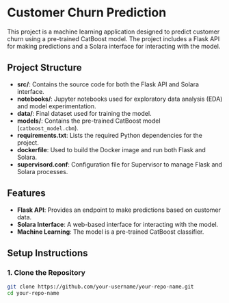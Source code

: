 # Customer Churn Prediction

This project is a machine learning application designed to predict customer churn using a pre-trained CatBoost model. The project includes a Flask API for making predictions and a Solara interface for interacting with the model.

## Project Structure

- **src/**: Contains the source code for both the Flask API and Solara interface.
- **notebooks/**: Jupyter notebooks used for exploratory data analysis (EDA) and model experimentation.
- **data/**: Final dataset used for training the model.
- **models/**: Contains the pre-trained CatBoost model (`catboost_model.cbm`).
- **requirements.txt**: Lists the required Python dependencies for the project.
- **dockerfile**: Used to build the Docker image and run both Flask and Solara.
- **supervisord.conf**: Configuration file for Supervisor to manage Flask and Solara processes.

## Features

- **Flask API**: Provides an endpoint to make predictions based on customer data.
- **Solara Interface**: A web-based interface for interacting with the model.
- **Machine Learning**: The model is a pre-trained CatBoost classifier.

## Setup Instructions

### 1. Clone the Repository

```bash
git clone https://github.com/your-username/your-repo-name.git
cd your-repo-name
